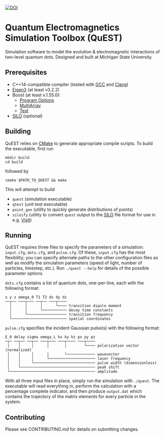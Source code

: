 [![DOI](https://zenodo.org/badge/37320094.svg)](https://zenodo.org/badge/latestdoi/37320094)

# Quantum Electromagnetics Simulation Toolbox (QuEST)

Simulation software to model the evolution & electromagnetic interactions of
two-level quantum dots. Designed and built at Michigan State University.

## Prerequisites

* C++14-compatible compiler (tested with [GCC](https://gcc.gnu.org/) and
  [Clang](https://clang.llvm.org/))
* [Eigen3](http://eigen.tuxfamily.org) (at least v3.2.2)
* Boost (at least v.1.55.0):
  * [Program
    Options](http://www.boost.org/doc/libs/1_55_0/doc/html/program_options.html)
  * [MultiArray](http://www.boost.org/doc/libs/1_55_0/libs/multi_array/doc/index.html)
  * [Test](http://www.boost.org/doc/libs/1_64_0/libs/test/doc/html/index.html)
* [SILO](https://wci.llnl.gov/simulation/computer-codes/silo) (optional)

## Building

QuEST relies on [CMake](https://cmake.org/) to generate appropriate compile
scripts. To build the executable, first run

    mkdir build
    cd build

followed by

    cmake $PATH_TO_QUEST && make

This will attempt to build

* `quest` (simulation executable)
* `qtest` (unit test executable)
* `point_gen` (utility to quickly generate distributions of points)
* `siloify` (utility to convert `quest` output to the
  [SILO](https://wci.llnl.gov/simulation/computer-codes/silo) file format for
  use in e.g. [VisIt](https://wci.llnl.gov/simulation/computer-codes/visit/))

## Running

QuEST requires three files to specify the parameters of a simulation:
`input.cfg`, `dots.cfg`, and `pulse.cfg`. Of these, `input.cfg` has the most
flexibility; you can specify alternate paths to the other configuration files
as well as modify the simulation parameters (speed of light, number of
particles, timestep, etc.). Run `./quest --help` for details of the possible
parameter options.

`dots.cfg` contains a list of quantum dots, one-per-line, each with the
following format:

```
x y z omega_0 T1 T2 dx dy dz
──┬── ───┬─── ──┬── ───┬────
  │      │      │      └──── transition dipole moment
  │      │      └─────────── decay time constants   
  │      └────────────────── transition frequency
  └───────────────────────── spatial coordinates
```

`pulse.cfg` specifies the incident Gaussian pulse(s) with the following format:

```
E_0 delay sigma omega_L kx ky kz px py pz
─┬─ ──┬── ──┬── ───┬─── ───┬──── ───┬────
 │    │     │      │       │        └──── polarization vector (normalized)
 │    │     │      │       └───────────── wavevector
 │    │     │      └───────────────────── laser frequency
 │    │     └──────────────────────────── pulse width (dimensionless)
 │    └────────────────────────────────── peak shift
 └─────────────────────────────────────── amplitude
```


With all three input files in place, simply run the simulation with `./quest`.
The executable will read everything in, perform the calculation with a
percentage complete indicator, and then produce `output.dat` which contains the
trajectory of the matrix elements for every particle in the system.

## Contributing

Please see CONTRIBUTING.md for details on submitting changes.
